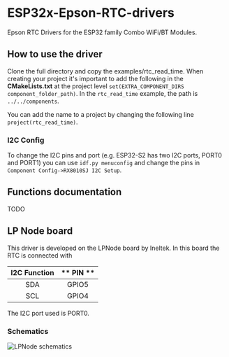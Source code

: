 # ESP32x-Epson-RTC-drivers

Epson RTC Drivers for the ESP32 family Combo WiFi/BT Modules.

## How to use the driver

Clone the full directory and copy the examples/rtc_read_time. When creating your project it's important to add the following in the __CMakeLists.txt__ at the project level
``` set(EXTRA_COMPONENT_DIRS component_folder_path) ```. In the ```rtc_read_time``` example, the path is ```../../components```.

You can add the name to a project by changing the following line ```project(rtc_read_time)```.

### I2C Config 

To change the I2C pins and port (e.g. ESP32-S2 has two I2C ports, PORT0 and PORT1) you can use 
```idf.py menuconfig```
and change the pins in ```Component Config->RX8010SJ I2C Setup```.


## Functions documentation

TODO


## LP Node board   

This driver is developed on the LPNode board by Ineltek. In this board the RTC is connected with

**I2C Function**|** PIN **
:-----:|:-----:
SDA| GPIO5
SCL| GPIO4

The I2C port used is PORT0.

### Schematics
![LPNode schematics](images/LPNode.svg)


